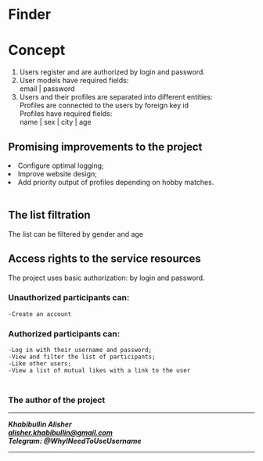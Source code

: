 # Finder

# Concept
1. Users register and are authorized by login and password.
2. User models have required fields:
   <br> email | password
3. Users and their profiles are separated into different entities:
   <br> Profiles are connected to the users by foreign key id 
   <br> Profiles have required fields:
   <br> name | sex | city | age 


## Promising improvements to the project
<li>Configure optimal logging;
<li>Improve website design;
<li>Add priority output of profiles depending on hobby matches.
<br><br>

## The list filtration 
The list can be filtered by gender and age
## Access rights to the service resources
The project uses basic authorization: by login and password.
### Unauthorized participants can:
    -Create an account
### Authorized participants can:
    -Log in with their username and password;
    -View and filter the list of participants;
    -Like other users;
    -View a list of mutual likes with a link to the user


### <br /> The author of the project
***
***Khabibullin Alisher<br />***
***alisher.khabibullin@gmail.com<br />***
***Telegram: @WhyINeedToUseUsername***
***